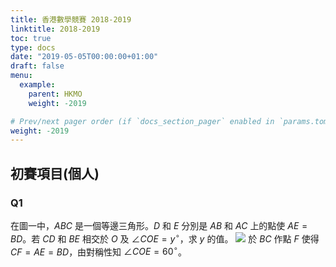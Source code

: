 ```yaml
---
title: 香港數學競賽 2018-2019
linktitle: 2018-2019
toc: true
type: docs
date: "2019-05-05T00:00:00+01:00"
draft: false
menu:
  example:
    parent: HKMO
    weight: -2019

# Prev/next pager order (if `docs_section_pager` enabled in `params.toml`)
weight: -2019
---
```


## 初賽項目(個人)
### Q1

在圖一中，$ABC$ 是一個等邊三角形。$D$ 和 $E$ 分別是 $AB$ 和 $AC$ 上的點使 $AE=BD$。若 $CD$ 和 $BE$ 相交於 $O$ 及 $\angle{COE}=y^{\circ}$，求 $y$ 的值。
![](https://trello-attachments.s3.amazonaws.com/5e04217c15ca595d76d9f705/460x387/b0fe0eefaf7d21baf493b1a52d786d09/image.png)
於 $BC$ 作點 $F$ 使得 $CF=AE=BD$，由對稱性知 $\angle{COE}=60^{\circ}$。
